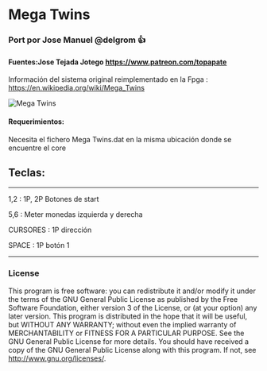 # Mega Twins

### Port por Jose Manuel @delgrom :+1: 
#### Fuentes:Jose Tejada Jotego https://www.patreon.com/topapate
Información del sistema original reimplementado en la Fpga : https://en.wikipedia.org/wiki/Mega_Twins

![Mega Twins](https://user-images.githubusercontent.com/31018768/93027014-8635cc80-f60a-11ea-9f60-22f1eded6c94.png)

#### Requerimientos:

Necesita el fichero Mega Twins.dat en la misma ubicación donde se encuentre el core

## Teclas:
--------------------------------------------------
1,2 :   1P, 2P Botones de start

5,6 :   Meter monedas izquierda y derecha

CURSORES : 1P dirección

SPACE    : 1P botón 1

---------------------------------------------------
### License


This program is free software: you can redistribute it and/or modify it under the terms of the GNU General Public License as published by the Free Software Foundation, either version 3 of the License, or (at your option) any later version.
This program is distributed in the hope that it will be useful, but WITHOUT ANY WARRANTY; without even the implied warranty of MERCHANTABILITY or FITNESS FOR A PARTICULAR PURPOSE. See the GNU General Public License for more details.
You should have received a copy of the GNU General Public License along with this program. If not, see http://www.gnu.org/licenses/.
